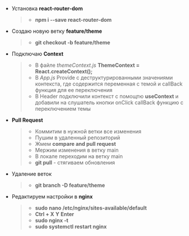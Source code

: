 * Установка **react-router-dom**
  > * **npm i --save react-router-dom**

* Создаю новую ветку **feature/theme**
  > * **git checkout -b feature/theme**

* Подключаю **Context**
  > * В файле *themeContext.js* **ThemeContext = React.createContext();**
  > * В *App.js* Provide c деструктурированными значениями контекста, где содержится переменная с темой и callBack функция для ее переключения
  > * В Header подключили контекст с помощтю **useContext** и добавили на слушатель кнопки onClick callBack функцию с переключением темы

* **Pull Request**
  > * Коммитим в нужной ветки все изменения
  > * Пушим в удаленный репозиторий
  > * Жмем **compare and pull request**
  > * Мержим изменения в ветку main
  > * В локале переходим на ветку main
  > * **git pull** - стягиваем обновления

* Удаление веток 
  > * **git branch -D feature/theme**

* Редактируем настройки в **nginx**
  > * **sudo nano /etc/nginx/sites-available/default** 
  > * **Ctrl + X** **Y** **Enter**
  > * **sudo nginx -t**
  > * **sudo systemctl restart nginx**
